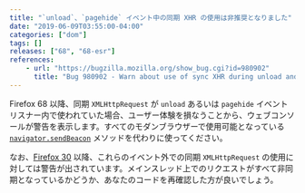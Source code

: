 ```yaml
---
title: "`unload`、`pagehide` イベント中の同期 XHR の使用は非推奨となりました"
date: "2019-06-09T03:55:00-04:00"
categories: ["dom"]
tags: []
releases: ["68", "68-esr"]
references:
    - url: "https://bugzilla.mozilla.org/show_bug.cgi?id=980902"
      title: "Bug 980902 - Warn about use of sync XHR during unload and pagehide events"
---
```

Firefox 68 以降、同期 `XMLHttpRequest` が `unload` あるいは `pagehide` イベントリスナー内で使われていた場合、ユーザー体験を損なうことから、ウェブコンソールが警告を表示します。すべてのモダンブラウザーで使用可能となっている [`navigator.sendBeacon`](https://developer.mozilla.org/docs/Web/API/Navigator/sendBeacon) メソッドを代わりに使ってください。

なお、[Firefox 30](https://www.fxsitecompat.dev/ja/docs/2014/synchronous-xmlhttprequest-has-been-deprecated/) 以降、これらのイベント外での同期 `XMLHttpRequest` の使用に対しては警告が出されています。メインスレッド上でのリクエストがすべて非同期となっているかどうか、あなたのコードを再確認した方が良いでしょう。

